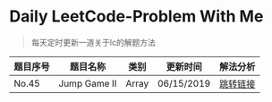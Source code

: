 # Daily LeetCode-Problem With Me
>  每天定时更新一道关于lc的解题方法

| 题目序号 | 题目名称     | 类别  | 更新时间   | 解法分析                                                     |
| -------- | ------------ | ----- | ---------- | ------------------------------------------------------------ |
| No.45    | Jump Game II | Array | 06/15/2019 | [跳转链接](https://github.com/halolong/Daily-LeetCode-Problem-With-Me/blob/master/README.md) |


